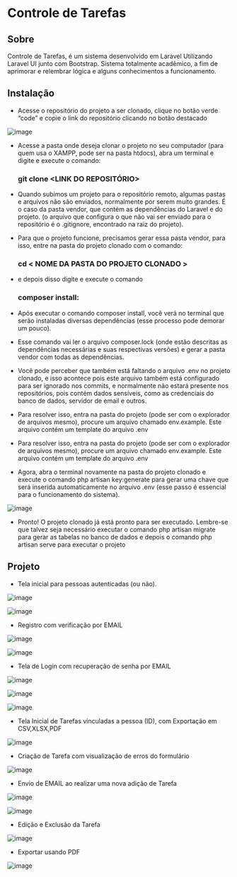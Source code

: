 # Controle de Tarefas


## Sobre

Controle de Tarefas, é um sistema desenvolvido em Laravel Utilizando Laravel UI junto com Bootstrap. Sistema totalmente acadêmico, a fim de aprimorar e relembrar lógica e alguns conhecimentos a funcionamento.

## Instalação

- Acesse o repositório do projeto a ser clonado, clique no botão verde “code” e
copie o link do repositório clicando no botão destacado

![image](https://user-images.githubusercontent.com/25908504/155614634-fc4c5a73-ae0f-4cfb-beac-a3baf56e95cc.png)


- Acesse a pasta onde deseja clonar o projeto no seu computador (para quem
usa o XAMPP, pode ser na pasta htdocs), abra um terminal e digite e execute o
comando:
    ### git clone <LINK DO REPOSITÓRIO> 

- Quando subimos um projeto para o repositório remoto, algumas pastas e
arquivos não são enviados, normalmente por serem muito grandes.
É o caso da pasta vendor, que contém as dependências do Laravel e do
projeto. (o arquivo que configura o que não vai ser enviado para o repositório é o
.gitignore, encontrado na raiz do projeto).
- Para que o projeto funcione, precisamos gerar essa pasta vendor, para isso,
entre na pasta do projeto clonado com o comando: 
    ### cd < NOME DA PASTA DO PROJETO CLONADO >
- e depois disso digite e execute o comando 
    ### composer install:
- Após executar o comando composer install, você verá no terminal que serão
instaladas diversas dependências (esse processo pode demorar um pouco).

- Esse comando vai ler o arquivo composer.lock (onde estão descritas as
dependências necessárias e suas respectivas versões) e gerar a pasta vendor com
todas as dependências.

- Você pode perceber que também está faltando o arquivo .env no projeto
clonado, e isso acontece pois este arquivo também está configurado para ser
ignorado nos commits, e normalmente não estará presente nos repositórios, pois
contém dados sensíveis, como as credenciais do banco de dados, servidor de email
e outros.

- Para resolver isso, entra na pasta do projeto (pode ser com o explorador de
arquivos mesmo), procure um arquivo chamado env.example. Este arquivo contém
um template do arquivo .env

- Para resolver isso, entra na pasta do projeto (pode ser com o explorador de
arquivos mesmo), procure um arquivo chamado env.example. Este arquivo contém
um template do arquivo .env

- Agora, abra o terminal novamente na pasta do projeto clonado e execute o
comando php artisan key:generate para gerar uma chave que será inserida
automaticamente no arquivo .env (esse passo é essencial para o funcionamento do
sistema).

![image](https://user-images.githubusercontent.com/25908504/155615603-f1a0205a-1ba9-4889-9153-0ac013457b6c.png)

- Pronto! O projeto clonado já está pronto para ser executado. Lembre-se que
talvez seja necessário executar o comando php artisan migrate para gerar as
tabelas no banco de dados e depois o comando php artisan serve para executar o
projeto

## Projeto

- Tela inicial para pessoas autenticadas (ou não).

![image](https://user-images.githubusercontent.com/25908504/155616324-e96b9828-0ac0-4090-a4d8-ea245d710aea.png)

![image](https://user-images.githubusercontent.com/25908504/155616367-8ce4321b-3a66-44b4-89e3-34a4f253c598.png)

- Registro com verificação por EMAIL

![image](https://user-images.githubusercontent.com/25908504/155616708-b51cacd8-5724-487b-84a1-4ecfe223e0fd.png)

![image](https://user-images.githubusercontent.com/25908504/155616797-80e3fac2-8ed4-4b3d-9c5d-c1303ace380f.png)

- Tela de Login com recuperação de senha por EMAIL

![image](https://user-images.githubusercontent.com/25908504/155617089-e7851ded-5b4c-4388-b6a8-03ac5f5cf8ad.png)

![image](https://user-images.githubusercontent.com/25908504/155617933-8eee7b7f-7a23-442b-8618-5cd00c12cb48.png)

![image](https://user-images.githubusercontent.com/25908504/155617959-5bd5d123-f7eb-4abd-aa1d-83abc5ed73e7.png)


- Tela Inicial de Tarefas vinculadas a pessoa (ID), com Exportação em CSV,XLSX,PDF

![image](https://user-images.githubusercontent.com/25908504/155616875-2ff1275a-3864-4444-96f3-f5ae66d5f65e.png)

- Criação de Tarefa com visualização de erros do formulário

![image](https://user-images.githubusercontent.com/25908504/155617310-7cf1f1ee-fe2c-4273-8fde-081beaf15b09.png)

- Envio de EMAIL ao realizar uma nova adição de Tarefa

![image](https://user-images.githubusercontent.com/25908504/155618034-ea1530c3-e6e0-41b2-a4e0-2e7e693da79a.png)

![image](https://user-images.githubusercontent.com/25908504/155618055-834258a2-9d4d-4df3-b1f5-7bbf1b7dba1c.png)


- Edição e Exclusão da Tarefa

![image](https://user-images.githubusercontent.com/25908504/155617546-753df6ac-6f78-4a1c-905d-fdfe5d29ec03.png)


- Exportar usando PDF

![image](https://user-images.githubusercontent.com/25908504/155617690-9b132eec-fb57-4a5f-87a9-881cf049dea8.png)


